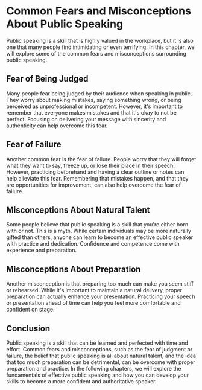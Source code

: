 Common Fears and Misconceptions About Public Speaking
==============================================================================

Public speaking is a skill that is highly valued in the workplace, but it is also one that many people find intimidating or even terrifying. In this chapter, we will explore some of the common fears and misconceptions surrounding public speaking.

Fear of Being Judged
--------------------

Many people fear being judged by their audience when speaking in public. They worry about making mistakes, saying something wrong, or being perceived as unprofessional or incompetent. However, it's important to remember that everyone makes mistakes and that it's okay to not be perfect. Focusing on delivering your message with sincerity and authenticity can help overcome this fear.

Fear of Failure
---------------

Another common fear is the fear of failure. People worry that they will forget what they want to say, freeze up, or lose their place in their speech. However, practicing beforehand and having a clear outline or notes can help alleviate this fear. Remembering that mistakes happen, and that they are opportunities for improvement, can also help overcome the fear of failure.

Misconceptions About Natural Talent
-----------------------------------

Some people believe that public speaking is a skill that you're either born with or not. This is a myth. While certain individuals may be more naturally gifted than others, anyone can learn to become an effective public speaker with practice and dedication. Confidence and competence come with experience and preparation.

Misconceptions About Preparation
--------------------------------

Another misconception is that preparing too much can make you seem stiff or rehearsed. While it's important to maintain a natural delivery, proper preparation can actually enhance your presentation. Practicing your speech or presentation ahead of time can help you feel more comfortable and confident on stage.

Conclusion
----------

Public speaking is a skill that can be learned and perfected with time and effort. Common fears and misconceptions, such as the fear of judgment or failure, the belief that public speaking is all about natural talent, and the idea that too much preparation can be detrimental, can be overcome with proper preparation and practice. In the following chapters, we will explore the fundamentals of effective public speaking and how you can develop your skills to become a more confident and authoritative speaker.
